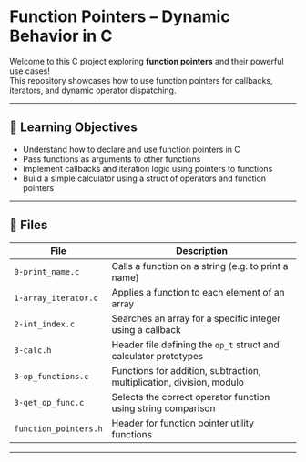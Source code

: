 # Function Pointers – Dynamic Behavior in C

Welcome to this C project exploring **function pointers** and their powerful use cases!  
This repository showcases how to use function pointers for callbacks, iterators, and dynamic operator dispatching.

---

## 📌 Learning Objectives

- Understand how to declare and use function pointers in C
- Pass functions as arguments to other functions
- Implement callbacks and iteration logic using pointers to functions
- Build a simple calculator using a struct of operators and function pointers

---

## 📁 Files

| File                | Description |
|---------------------|-------------|
| `0-print_name.c`     | Calls a function on a string (e.g. to print a name) |
| `1-array_iterator.c` | Applies a function to each element of an array |
| `2-int_index.c`      | Searches an array for a specific integer using a callback |
| `3-calc.h`           | Header file defining the `op_t` struct and calculator prototypes |
| `3-op_functions.c`   | Functions for addition, subtraction, multiplication, division, modulo |
| `3-get_op_func.c`    | Selects the correct operator function using string comparison |
| `function_pointers.h`| Header for function pointer utility functions |

---
